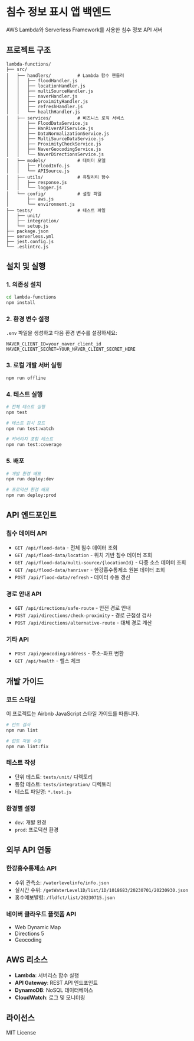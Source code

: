 # 침수 정보 표시 앱 백엔드

AWS Lambda와 Serverless Framework를 사용한 침수 정보 API 서버

## 프로젝트 구조

```
lambda-functions/
├── src/
│   ├── handlers/          # Lambda 함수 핸들러
│   │   ├── floodHandler.js
│   │   ├── locationHandler.js
│   │   ├── multiSourceHandler.js
│   │   ├── naverHandler.js
│   │   ├── proximityHandler.js
│   │   ├── refreshHandler.js
│   │   └── healthHandler.js
│   ├── services/          # 비즈니스 로직 서비스
│   │   ├── FloodDataService.js
│   │   ├── HanRiverAPIService.js
│   │   ├── DataNormalizationService.js
│   │   ├── MultiSourceDataService.js
│   │   ├── ProximityCheckService.js
│   │   ├── NaverGeocodingService.js
│   │   └── NaverDirectionsService.js
│   ├── models/            # 데이터 모델
│   │   ├── FloodInfo.js
│   │   └── APISource.js
│   ├── utils/             # 유틸리티 함수
│   │   ├── response.js
│   │   └── logger.js
│   └── config/            # 설정 파일
│       ├── aws.js
│       └── environment.js
├── tests/                 # 테스트 파일
│   ├── unit/
│   ├── integration/
│   └── setup.js
├── package.json
├── serverless.yml
├── jest.config.js
└── .eslintrc.js
```

## 설치 및 실행

### 1. 의존성 설치

```bash
cd lambda-functions
npm install
```

### 2. 환경 변수 설정

`.env` 파일을 생성하고 다음 환경 변수를 설정하세요:

```env
NAVER_CLIENT_ID=your_naver_client_id
NAVER_CLIENT_SECRET=YOUR_NAVER_CLIENT_SECRET_HERE
```

### 3. 로컬 개발 서버 실행

```bash
npm run offline
```

### 4. 테스트 실행

```bash
# 전체 테스트 실행
npm test

# 테스트 감시 모드
npm run test:watch

# 커버리지 포함 테스트
npm run test:coverage
```

### 5. 배포

```bash
# 개발 환경 배포
npm run deploy:dev

# 프로덕션 환경 배포
npm run deploy:prod
```

## API 엔드포인트

### 침수 데이터 API

- `GET /api/flood-data` - 전체 침수 데이터 조회
- `GET /api/flood-data/location` - 위치 기반 침수 데이터 조회
- `GET /api/flood-data/multi-source/{locationId}` - 다중 소스 데이터 조회
- `GET /api/flood-data/hanriver` - 한강홍수통제소 원본 데이터 조회
- `POST /api/flood-data/refresh` - 데이터 수동 갱신

### 경로 안내 API

- `GET /api/directions/safe-route` - 안전 경로 안내
- `POST /api/directions/check-proximity` - 경로 근접성 검사
- `POST /api/directions/alternative-route` - 대체 경로 계산

### 기타 API

- `POST /api/geocoding/address` - 주소-좌표 변환
- `GET /api/health` - 헬스 체크

## 개발 가이드

### 코드 스타일

이 프로젝트는 Airbnb JavaScript 스타일 가이드를 따릅니다.

```bash
# 린트 검사
npm run lint

# 린트 자동 수정
npm run lint:fix
```

### 테스트 작성

- 단위 테스트: `tests/unit/` 디렉토리
- 통합 테스트: `tests/integration/` 디렉토리
- 테스트 파일명: `*.test.js`

### 환경별 설정

- `dev`: 개발 환경
- `prod`: 프로덕션 환경

## 외부 API 연동

### 한강홍수통제소 API

- 수위 관측소: `/waterlevelinfo/info.json`
- 실시간 수위: `/getWaterLevel1D/list/1D/1018683/20230701/20230930.json`
- 홍수예보발령: `/fldfct/list/20230715.json`

### 네이버 클라우드 플랫폼 API

- Web Dynamic Map
- Directions 5
- Geocoding

## AWS 리소스

- **Lambda**: 서버리스 함수 실행
- **API Gateway**: REST API 엔드포인트
- **DynamoDB**: NoSQL 데이터베이스
- **CloudWatch**: 로그 및 모니터링

## 라이선스

MIT License